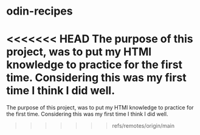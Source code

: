 # odin-recipes
<<<<<<< HEAD
The purpose of this project, was to put my HTMl knowledge to practice for the first time. Considering this was my first time I think I did well. 
=======
The purpose of this project, was to put my HTMl knowledge to practice for the first time. Considering this was my first time I think I did well. 
>>>>>>> refs/remotes/origin/main

